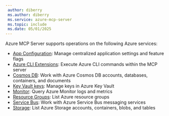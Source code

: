 ```yaml
---
 author: diberry
 ms.author: diberry
 ms.service: azure-mcp-server
 ms.topic: include
 ms.date: 05/01/2025
---
```


Azure MCP Server supports operations on the following Azure services:

- [App Configuration](../../tools/app-configuration.md): Manage centralized application settings and feature flags
- [Azure CLI Extensions](../../tools/azure-cli-extension.md): Execute Azure CLI commands within the MCP server
- [Cosmos DB](../../tools/cosmos-db.md): Work with Azure Cosmos DB accounts, databases, containers, and documents
- [Key Vault keys](../../tools/key-vault-key.md): Manage keys in Azure Key Vault
- [Monitor](../../tools/monitor.md): Query Azure Monitor logs and metrics
- [Resource Groups](../../tools/resource-group.md): List Azure resource groups
- [Service Bus](../../tools/service-bus.md): Work with Azure Service Bus messaging services
- [Storage](../../tools/storage.md): List Azure Storage accounts, containers, blobs, and tables